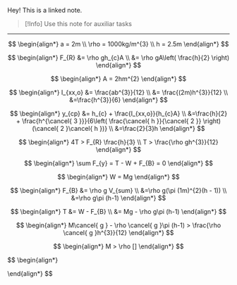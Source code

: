 Hey! This is a linked note.

>[!Info]
>Use this note for auxiliar tasks

---



$$
\begin{align*}
	a = 2m \\
	\rho = 1000kg/m^{3} \\
	h = 2.5m
\end{align*}
$$

$$
\begin{align*}
	F_{R} &= \rho gh_{c}A \\
	&= \rho gA\left( \frac{h}{2} \right)
\end{align*}
$$

$$
\begin{align*}
	A = 2hm^{2}
\end{align*}
$$

$$
\begin{align*}
	I_{xx,o} &= \frac{ab^{3}}{12} \\
	&= \frac{(2m)h^{3}}{12} \\
	&=\frac{h^{3}}{6}
\end{align*}
$$

$$
\begin{align*}
	y_{cp} &= h_{c} + \frac{I_{xx,o}}{h_{c}A} \\
	&=\frac{h}{2} + \frac{h^{\cancel{ 3 }}}{6\left( \frac{\cancel{ h }}{\cancel{ 2 }} \right)(\cancel{ 2 }\cancel{ h })} \\
	&=\frac{2}{3}h
\end{align*}
$$

$$
\begin{align*}
	4T > F_{R} \frac{h}{3} \\
	T > \frac{\rho gh^{3}}{12}
\end{align*}
$$

$$
\begin{align*}
	\sum F_{y} = T - W + F_{B} = 0
\end{align*}
$$

$$
\begin{align*}
	W = Mg
\end{align*}
$$

$$
\begin{align*}
	F_{B} &= \rho g V_{sum} \\
	&=\rho g(\pi (1m)^{2}(h - 1)) \\
	&=\rho g\pi (h-1)
\end{align*}
$$

$$
\begin{align*}
	T &= W - F_{B} \\
	&= Mg - \rho g\pi (h-1)
\end{align*}
$$

$$
\begin{align*}
	M\cancel{ g } - \rho \cancel{ g }\pi (h-1) > \frac{\rho \cancel{ g }h^{3}}{12}
\end{align*}
$$

$$
\begin{align*}
	M > \rho []
\end{align*}
$$

$$
\begin{align*}
	
\end{align*}
$$
